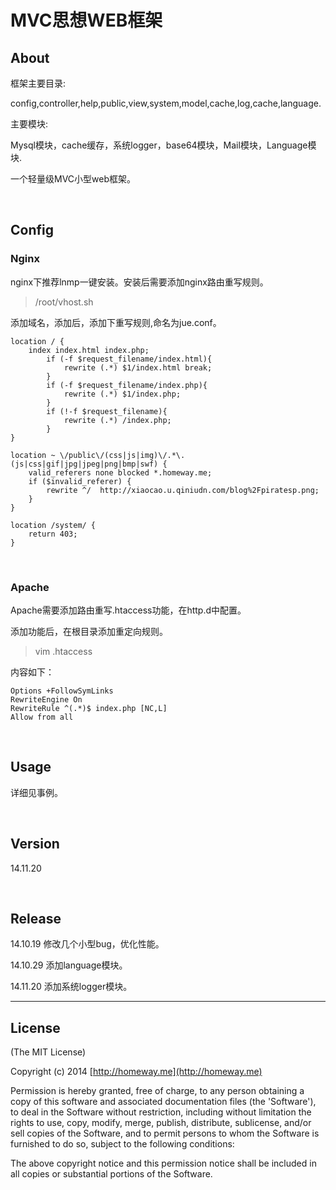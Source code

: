 # MVC思想WEB框架

## About

框架主要目录:

config,controller,help,public,view,system,model,cache,log,cache,language.

主要模块:

Mysql模块，cache缓存，系统logger，base64模块，Mail模块，Language模块.

一个轻量级MVC小型web框架。


<br>


## Config

### Nginx 

nginx下推荐lnmp一键安装。安装后需要添加nginx路由重写规则。

> /root/vhost.sh

添加域名，添加后，添加下重写规则,命名为jue.conf。


	location / {
		index index.html index.php;
        	if (-f $request_filename/index.html){
            	rewrite (.*) $1/index.html break;
        	}
        	if (-f $request_filename/index.php){
            	rewrite (.*) $1/index.php;
        	}
        	if (!-f $request_filename){
            	rewrite (.*) /index.php;
        	}
	}

	location ~ \/public\/(css|js|img)\/.*\.(js|css|gif|jpg|jpeg|png|bmp|swf) {
		valid_referers none blocked *.homeway.me;
  		if ($invalid_referer) {
  			rewrite ^/  http://xiaocao.u.qiniudn.com/blog%2Fpiratesp.png;
		}
	}

	location /system/ {
		return 403;
	}

<br>
	
### Apache

Apache需要添加路由重写.htaccess功能，在http.d中配置。

添加功能后，在根目录添加重定向规则。

> vim .htaccess

内容如下：

	Options +FollowSymLinks
	RewriteEngine On
	RewriteRule ^(.*)$ index.php [NC,L]
	Allow from all


<br>

## Usage

详细见事例。

<br>

## Version

14.11.20 

<br>

## Release

14.10.19 修改几个小型bug，优化性能。

14.10.29 添加language模块。

14.11.20 添加系统logger模块。

<hr>

## License

(The MIT License)

Copyright (c) 2014  [http://homeway.me](http://homeway.me)

Permission is hereby granted, free of charge, to any person obtaining a copy of
this software and associated documentation files (the 'Software'), to deal in
the Software without restriction, including without limitation the rights to use,
copy, modify, merge, publish, distribute, sublicense, and/or sell copies of the
Software, and to permit persons to whom the Software is furnished to do so,
subject to the following conditions:

The above copyright notice and this permission notice shall be included in all
copies or substantial portions of the Software.
